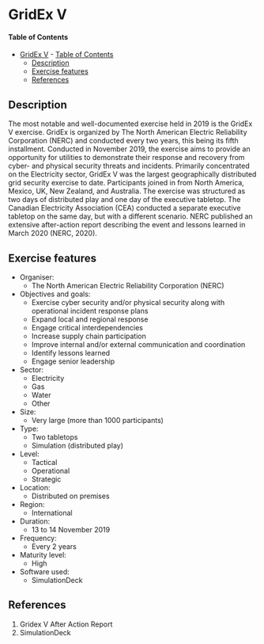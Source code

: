 # GridEx V

#### Table of Contents

<!-- START doctoc generated TOC please keep comment here to allow auto update -->
<!-- DON'T EDIT THIS SECTION, INSTEAD RE-RUN doctoc TO UPDATE -->


- [GridEx V](#gridex-v)
      - [Table of Contents](#table-of-contents)
  - [Description](#description)
  - [Exercise features](#exercise-features)
  - [References](#references)

<!-- END doctoc generated TOC please keep comment here to allow auto update -->

## Description 
The most notable and well-documented exercise held in 2019 is the GridEx V exercise. GridEx is organized by The North American Electric Reliability Corporation (NERC) and conducted every two years, this being its fifth installment. Conducted in November 2019, the exercise aims to provide an opportunity for utilities to demonstrate their response and recovery from cyber- and physical security threats and incidents. Primarily concentrated on the Electricity sector, GridEx V was the largest geographically distributed grid security exercise to date. Participants joined in from North America, Mexico, UK, New Zealand, and Australia. The exercise was structured as two days of distributed play and one day of the executive tabletop. The Canadian Electricity Association (CEA) conducted a separate executive tabletop on the same day, but with a different scenario. NERC published an extensive after-action report describing the event and lessons learned in March 2020 (NERC, 2020).

## Exercise features

- Organiser:
  - The North American Electric Reliability Corporation (NERC)
- Objectives and goals:
  - Exercise cyber security and/or physical security along with operational incident response plans 
  - Expand local and regional response 
  - Engage critical interdependencies 
  - Increase supply chain participation
  - Improve internal and/or external communication and coordination
  - Identify lessons learned
  - Engage senior leadership
- Sector: 
  - Electricity
  - Gas
  - Water
  - Other
- Size:
  - Very large (more than 1000 participants)
- Type:
  - Two tabletops
  - Simulation (distributed play)
- Level:
  - Tactical
  - Operational
  - Strategic
- Location:
  - Distributed on premises
- Region:
  - International
- Duration:
  - 13 to 14 November 2019
- Frequency:
  - Every 2 years
- Maturity level:
  - High
- Software used:
  - SimulationDeck 

## References

1. Gridex V After Action Report
2. SimulationDeck
